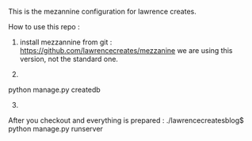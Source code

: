 
This is the mezannine configuration for lawrence creates.

How to use this repo :

1. install mezzannine from git :
https://github.com/lawrencecreates/mezzanine
we are using this version, not the standard one.

2. 
python manage.py  createdb

3.
After you checkout and everything is prepared :
./lawrencecreatesblog$  python manage.py  runserver
